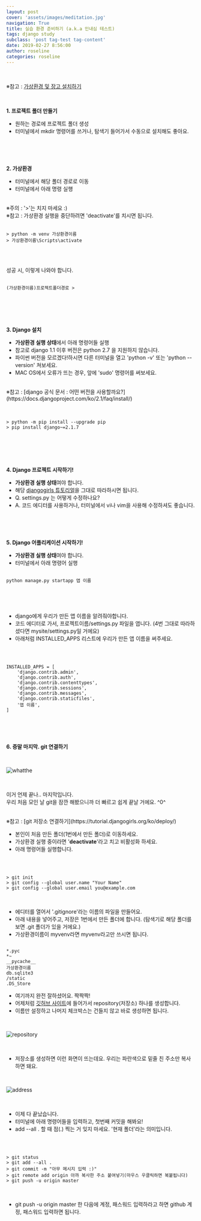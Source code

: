 ```yaml
---
layout: post
cover: 'assets/images/meditation.jpg'
navigation: True
title: 실습 환경 준비하기 (a.k.a 인내심 테스트)
tags: django study 
subclass: 'post tag-test tag-content'
date: 2019-02-27 8:56:00
author: roseline
categories: roseline
---
```

<br>

※참고 : [가상환경 및 장고 설치하기](https://tutorial.djangogirls.org/ko/django_installation/)

<br>

**1. 프로젝트 폴더 만들기**

- 원하는 경로에 프로젝트 폴더 생성
- 터미널에서 mkdir 명령어를 쓰거나, 탐색기 들어가서 수동으로 설치해도 좋아요.

<br>
<br>
<br>


**2. 가상환경**
<br>
- 터미널에서 해당 폴더 경로로 이동
- 터미널에서 아래 명령 실행 

<br>
※주의 : '>'는 치지 마세요 :)  <br>
※참고 : 가상환경 실행을 중단하려면 'deactivate'를 치시면 됩니다.

<br>
<pre> <code> 
> python -m venv 가상환경이름 
> 가상환경이름\Scripts\activate
</code> </pre>

<br>

성공 시, 이렇게 나와야 합니다.
<br>

<pre><code> 
(가상환경이름)프로젝트폴더경로 > 

</code></pre>

<br>
<br>
<br>


**3. Django 설치**

- **가상환경 실행 상태**에서 아래 명령어들 실행
- 참고로 django 1.1 이후 버전은 python 2.7 을 지원하지 않습니다.
- 파이썬 버전을 모르겠다!하시면 다른 터미널을 열고 'python -v' 또는 'python --version' 쳐보세요.
- MAC OS에서 오류가 뜨는 경우, 앞에 'sudo' 명령어를 써보세요.

<br>
※참고 : [django 공식 문서 : 어떤 버전을 사용할까요?](https://docs.djangoproject.com/ko/2.1/faq/install/)
<br><br>

<pre> <code> 
> python -m pip install --upgrade pip
> pip install django~=2.1.7
</code> </pre>

<br>
<br>
<br>



**4. Django 프로젝트 시작하기!**

- **가상환경 실행 상태**여야 합니다.
- 해당 [djangogirls 튜토리얼](https://tutorial.djangogirls.org/ko/django_start_project/)을 그대로 따라하시면 됩니다.
- Q. settings.py 는 어떻게 수정하나요? 
- A. 코드 에디터를 사용하거나, 터미널에서 vi나 vim을 사용해 수정하셔도 좋습니다. 

<br>
<br>
<br>



**5. Django 어플리케이션 시작하기!**

- **가상환경 실행 상태**여야 합니다.
- 터미널에서 아래 명령어 실행

<pre><code> 
python manage.py startapp 앱 이름

</code></pre>

<br>
<br>


- django에게 우리가 만든 앱 이름을 알려줘야합니다.
- 코드 에디터로 가서, 프로젝트이름/settings.py 파일을 엽니다. (4번 그대로 따라하셨다면 mysite/settings.py일 거에요)
- 아래처럼 INSTALLED_APPS 리스트에 우리가 만든 앱 이름을 써주세요. 

<br>

<pre><code> 
INSTALLED_APPS = [
    'django.contrib.admin',
    'django.contrib.auth',
    'django.contrib.contenttypes',
    'django.contrib.sessions',
    'django.contrib.messages',
    'django.contrib.staticfiles',
    '앱 이름',
]
</code></pre>

<br>
<br>
<br>



**6. 증말 마지막. git 연결하기**

<br>

![whatthe](/assets/images/shit.jpg "whatthe")  

<br>

이거 언제 끝나.. 마지막입니다. <br>
우리 처음 모인 날 git을 잠깐 해봤으니까 더 빠르고 쉽게 끝날 거에요. ^0^

<br>
※참고 : [git 저장소 연결하기](https://tutorial.djangogirls.org/ko/deploy/)

<br>


- 본인이 처음 만든 폴더(1번에서 만든 폴더)로 이동하세요. 
- 가상환경 실행 중이라면 '**deactivate**'라고 치고 비활성화 하세요.
- 아래 명령어들 실행합니다. 

<br>

<pre><code> 
> git init
> git config --global user.name "Your Name"
> git config --global user.email you@example.com
</code></pre>

<br>

- 에디터를 열어서 '.gitignore'라는 이름의 파일을 만들어요.
- 아래 내용을 넣어주고, 저장은 1번에서 만든 폴더에 합니다. (탐색기로 해당 폴더를 보면 .git 폴더가 있을 거에요.) 
- 가상환경이름이 myvenv라면 myvenv라고만 쓰시면 됩니다. 

<pre><code> 
*.pyc
*~
__pycache__
가상환경이름
db.sqlite3
/static
.DS_Store
</code></pre>


- 여기까지 완전 잘하셨어요. 짝짝짝!
- 어제처럼 [깃허브 사이트](github.com)에 들어가서 repository(저장소) 하나를 생성합니다.
- 이름만 설정하고 나머지 체크박스는 건들지 않고 바로 생성하면 됩니다. 

<br>

![repository](/assets/images/git1.PNG "git-repository")  

<br>


- 저장소를 생성하면 이런 화면이 뜨는데요. 우리는 파란색으로 밑줄 친 주소만 복사하면 돼요. 

<br>


![address](/assets/images/git2.PNG "remote-rep-address")  

<br>


- 이제 다 끝났습니다.
- 터미널에 아래 명령어들을 입력하고, 첫번째 커밋을 해봐요!
- add --all . 할 때 점(.) 찍는 거 잊지 마세요. '현재 폴더'라는 의미입니다.

<br>

<pre><code> 
> git status
> git add --all . 
> git commit -m "아무 메시지 입력 :)"
> git remote add origin 아까 복사한 주소 붙여넣기(마우스 우클릭하면 복붙됩니다)
> git push -u origin master
</code></pre>

<br>

- git push -u origin master 한 다음에 계정, 패스워드 입력하라고 하면 github 계정, 패스워드 입력하면 됩니다. 







